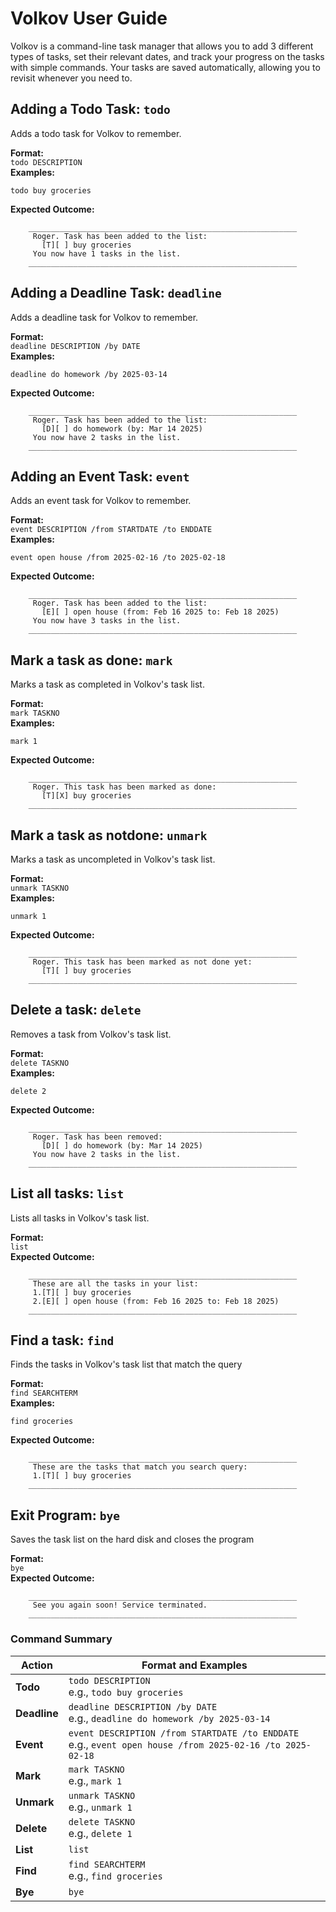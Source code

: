 # Volkov User Guide

Volkov is a command-line task manager that allows you to add 3 different types of tasks,
set their relevant dates, and track your progress on the tasks with simple commands.
Your tasks are saved automatically, allowing you to revisit whenever you need to.

## Adding a Todo Task: `todo`
Adds a todo task for Volkov to remember.

**Format:**  
`todo DESCRIPTION`  
**Examples:**
```
todo buy groceries
```
**Expected Outcome:**
```
    ____________________________________________________________
     Roger. Task has been added to the list:
       [T][ ] buy groceries
     You now have 1 tasks in the list.
    ____________________________________________________________

```

## Adding a Deadline Task: `deadline`
Adds a deadline task for Volkov to remember.

**Format:**  
`deadline DESCRIPTION /by DATE`  
**Examples:**
```
deadline do homework /by 2025-03-14
```
**Expected Outcome:**
```
    ____________________________________________________________
     Roger. Task has been added to the list:
       [D][ ] do homework (by: Mar 14 2025)
     You now have 2 tasks in the list.
    ____________________________________________________________
```

## Adding an Event Task: `event`
Adds an event task for Volkov to remember.

**Format:**  
`event DESCRIPTION /from STARTDATE /to ENDDATE`  
**Examples:**
```
event open house /from 2025-02-16 /to 2025-02-18
```
**Expected Outcome:**
```
    ____________________________________________________________
     Roger. Task has been added to the list:
       [E][ ] open house (from: Feb 16 2025 to: Feb 18 2025)
     You now have 3 tasks in the list.
    ____________________________________________________________
```

## Mark a task as done: `mark`
Marks a task as completed in Volkov's task list.

**Format:**  
`mark TASKNO`  
**Examples:**
```
mark 1
```
**Expected Outcome:**
```
    ____________________________________________________________
     Roger. This task has been marked as done:
       [T][X] buy groceries
    ____________________________________________________________
```

## Mark a task as notdone: `unmark`
Marks a task as uncompleted in Volkov's task list.

**Format:**  
`unmark TASKNO`  
**Examples:**
```
unmark 1
```
**Expected Outcome:**
```
    ____________________________________________________________
     Roger. This task has been marked as not done yet:
       [T][ ] buy groceries
    ____________________________________________________________
```

## Delete a task: `delete`
Removes a task from Volkov's task list.

**Format:**  
`delete TASKNO`  
**Examples:**
```
delete 2
```
**Expected Outcome:**
```
    ____________________________________________________________
     Roger. Task has been removed:
       [D][ ] do homework (by: Mar 14 2025)
     You now have 2 tasks in the list.
    ____________________________________________________________
```

## List all tasks: `list`
Lists all tasks in Volkov's task list.

**Format:**  
`list`  
**Expected Outcome:**
```
    ____________________________________________________________
     These are all the tasks in your list:
     1.[T][ ] buy groceries
     2.[E][ ] open house (from: Feb 16 2025 to: Feb 18 2025)
    ____________________________________________________________
```

## Find a task: `find`
Finds the tasks in Volkov's task list that match the query

**Format:**  
`find SEARCHTERM`  
**Examples:**
```
find groceries
```
**Expected Outcome:**
```
    ____________________________________________________________
     These are the tasks that match you search query:
     1.[T][ ] buy groceries
    ____________________________________________________________
```

## Exit Program: `bye`
Saves the task list on the hard disk and closes the program

**Format:**  
`bye`  
**Expected Outcome:**
```
    ____________________________________________________________
     See you again soon! Service terminated.
    ____________________________________________________________
```

### Command Summary

| Action       | Format and Examples                                                                                          |
|--------------|--------------------------------------------------------------------------------------------------------------|
| **Todo**     | `todo DESCRIPTION`<br/>e.g., `todo buy groceries`                                                            |
| **Deadline** | `deadline DESCRIPTION /by DATE`<br/>e.g., `deadline do homework /by 2025-03-14`                              |
| **Event**    | `event DESCRIPTION /from STARTDATE /to ENDDATE`<br/>e.g., `event open house /from 2025-02-16 /to 2025-02-18` |
| **Mark**     | `mark TASKNO`<br/>e.g.,  `mark 1`                                                                            |
| **Unmark**   | `unmark TASKNO`<br/>e.g., `unmark 1`                                                                         |
| **Delete**   | `delete TASKNO`<br/>e.g., `delete 1`                                                                         |
| **List**     | `list`                                                                                                       |
| **Find**     | `find SEARCHTERM`<br/>e.g., `find groceries`                                                                 |
| **Bye**      | `bye`                                                                                                        |
